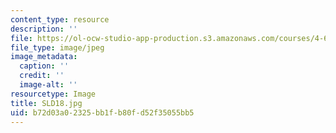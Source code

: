 ```yaml
---
content_type: resource
description: ''
file: https://ol-ocw-studio-app-production.s3.amazonaws.com/courses/4-614-religious-architecture-and-islamic-cultures-fall-2002/b72d03a02325bb1fb80fd52f35055bb5_SLD18.jpg
file_type: image/jpeg
image_metadata:
  caption: ''
  credit: ''
  image-alt: ''
resourcetype: Image
title: SLD18.jpg
uid: b72d03a0-2325-bb1f-b80f-d52f35055bb5
---
```

